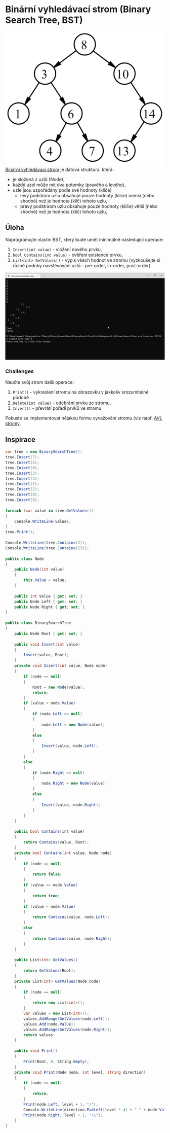 ﻿# Binární vyhledávací strom (Binary Search Tree, BST)
![B S T](BST.png)
[Binární vyhledávací strom](https://cs.wikipedia.org/wiki/Bin%C3%A1rn%C3%AD_vyhled%C3%A1vac%C3%AD_strom) je datová struktura, která:
* je složená z uzlů (Node),
* každý uzel může mít dva potomky (pravého a levého),
* uzle jsou uspořádány podle své hodnoty (klíče)
    * levý podstrom uzlu obsahuje pouze hodnoty (klíče) menší (nebo shodné) než je hodnota (klíč) tohoto uzlu,
    * pravý podstraom uzlu obsahuje pouze hodnoty (klíče) větší (nebo shodné) než je hodnota (klíč) tohoto uzlu,

## Úloha
Naprogramujte vlastní BST, který bude umět minimálně následující operace:
1. `Insert(int value)` - vložení nového prvku,
1. `bool Contains(int value)` - ověření existence prvku,
1. `List<int> GetValues()` - výpis všech hodnot ve stromu (vyzkoušejte si různé podoby navštěvování uzlů - pre-order, in-order, post-order)

![Screenshot](screenshot.png)

### Challenges
Naučte svůj strom další operace:
1. `Print()` - vykreslení stromu na obrazovku v jakkoliv srozumitelné podobě
1. `Delete(int value)` - odebrání prvku ze stromu,
1. `Invert()` - převrátí pořadí prvků ve stromu

Pokuste se implementovat nějakou formu vyvažování stromu (viz např. [AVL stromy](https://cs.wikipedia.org/wiki/AVL-strom).

## Inspirace
```csharp
var tree = new BinarySearchTree();
tree.Insert(7);
tree.Insert(5);
tree.Insert(6);
tree.Insert(3);
tree.Insert(4);
tree.Insert(1);
tree.Insert(2);
tree.Insert(8);
tree.Insert(9);

foreach (var value in tree.GetValues())
{
	Console.WriteLine(value);
}
tree.Print();

Console.WriteLine(tree.Contains(2));
Console.WriteLine(tree.Contains(23));

public class Node
{
	public Node(int value)
	{
		this.Value = value;
	}

	public int Value { get; set; }
	public Node Left { get; set; }
	public Node Right { get; set; }
}

public class BinarySearchTree
{
	public Node Root { get; set; }

	public void Insert(int value)
	{
		Insert(value, Root);
	}
	private void Insert(int value, Node node)
	{
		if (node == null)
		{
			Root = new Node(value);
			return;
		}
		if (value < node.Value)
		{
			if (node.Left == null)
			{
				node.Left = new Node(value);
			}
			else
			{
				Insert(value, node.Left);
			}
		}
		else
		{
			if (node.Right == null)
			{
				node.Right = new Node(value);
			}
			else
			{
				Insert(value, node.Right);
			}
		}
	}

	public bool Contains(int value)
	{
		return Contains(value, Root);
	}
	private bool Contains(int value, Node node)
	{
		if (node == null)
		{
			return false;
		}
		if (value == node.Value)
		{
			return true;
		}
		if (value < node.Value)
		{
			return Contains(value, node.Left);
		}
		else
		{
			return Contains(value, node.Right);
		}
	}

	public List<int> GetValues()
	{
		return GetValues(Root);
	}
	private List<int> GetValues(Node node)
	{
		if (node == null)
		{
			return new List<int>();
		}
		var values = new List<int>();
		values.AddRange(GetValues(node.Left));
		values.Add(node.Value);
		values.AddRange(GetValues(node.Right));
		return values;
	}

	public void Print()
	{
		Print(Root, 0, String.Empty);
	}
	private void Print(Node node, int level, string direction)
	{
		if (node == null)
		{
			return;
		}
		Print(node.Left, level + 1, "/");
		Console.WriteLine(direction.PadLeft(level * 4) + " " + node.Value.ToString().PadRight(4));
		Print(node.Right, level + 1, "\\");
	}
}
```